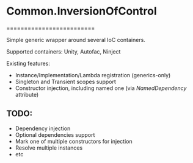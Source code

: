 # Common.InversionOfControl
=========================

Simple generic wrapper around several IoC containers. 

Supported containers: Unity, Autofac, Ninject

Existing features:
* Instance/Implementation/Lambda registration (generics-only)
* Singleton and Transient scopes support
* Constructor injection, including named one (via *NamedDependency* attribute)

## TODO:
- Dependency injection
- Optional dependencies support
- Mark one of multiple constructors for injection
- Resolve multiple instances
- etc
